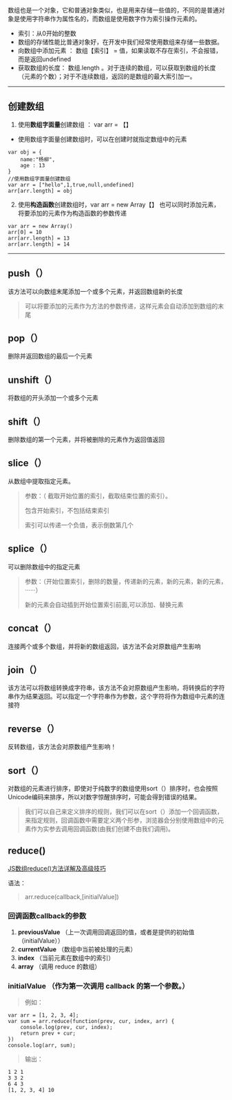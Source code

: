 数组也是一个对象，它和普通对象类似，也是用来存储一些值的，不同的是普通对象是使用字符串作为属性名的，而数组是使用数字作为索引操作元素的。
- 索引：从0开始的整数
- 数组的存储性能比普通对象好，在开发中我们经常使用数组来存储一些数据。
- 向数组中添加元素 ： 数组【索引】 = 值，如果读取不存在索引，不会报错，而是返回undefined
- 获取数组的长度： 数组.length 。对于连续的数组，可以获取到数组的长度（元素的个数）；对于不连续数组，返回的是数组的最大索引加一。
---
## 创建数组
1. 使用**数组字面量**创建数组 ： var arr = 【】
- 使用数组字面量创建数组时，可以在创建时就指定数组中的元素
```
var obj = {
	name:"杨柳",
	age : 13
}
//使用数组字面量创建数组
var arr = ["hello",1,true,null,undefined]
arr[arr.length] = obj
```
2. 使用**构造函数**创建数组时，var arr = new Array【】 也可以同时添加元素，将要添加的元素作为构造函数的参数传递
```
var arr = new Array()
arr[0] = 10
arr[arr.length] = 13
arr[arr.length] = 14
```
---
## push（）
该方法可以向数组末尾添加一个或多个元素，并返回数组新的长度
>可以将要添加的元素作为方法的参数传递，这样元素会自动添加到数组的末尾
## pop（）
删除并返回数组的最后一个元素
## unshift（）
将数组的开头添加一个或多个元素
## shift（）
删除数组的第一个元素，并将被删除的元素作为返回值返回
## slice（）
从数组中提取指定元素。
>参数：（ 截取开始位置的索引，截取结束位置的索引）。
>
>包含开始索引，不包括结束索引
>
>索引可以传递一个负值，表示倒数第几个
## splice（）
可以删除数组中的指定元素
>参数：（开始位置索引，删除的数量，传递新的元素，新的元素，新的元素，······）
>
>新的元素会自动插到开始位置索引前面,可以添加、替换元素
## concat（）
连接两个或多个数组，并将新的数组返回，该方法不会对原数组产生影响
## join（）
该方法可以将数组转换成字符串，该方法不会对原数组产生影响，将转换后的字符串作为结果返回。可以指定一个字符串作为参数，这个字符将作为数组中元素的连接符
## reverse（）
反转数组，该方法会对原数组产生影响！
## sort（）
对数组的元素进行排序，即使对于纯数字的数组使用sort（）排序时，也会按照Unicode编码来排序，所以对数字惊醒排序时，可能会得到错误的结果。
>我们可以自己来定义排序的规则，我们可以在sort（）添加一个回调函数，来指定规则，回调函数中需要定义两个形参，浏览器会分别使用数组中的元素作为实参去调用回调函数(由我们创建不由我们调用)。

## reduce()

[JS数组reduce()方法详解及高级技巧](https://www.jianshu.com/p/e375ba1cfc47)

语法：
> arr.reduce(callback,[initialValue])

### 回调函数callback的参数
1. **previousValue** （上一次调用回调返回的值，或者是提供的初始值（initialValue））
2. **currentValue** （数组中当前被处理的元素）
3. **index** （当前元素在数组中的索引）
4. **array** （调用 reduce 的数组）

### initialValue （作为第一次调用 callback 的第一个参数。）

> 例如：
```
var arr = [1, 2, 3, 4];
var sum = arr.reduce(function(prev, cur, index, arr) {
    console.log(prev, cur, index);
    return prev + cur;
})
console.log(arr, sum);
```
> 输出：
```
1 2 1
3 3 2
6 4 3
[1, 2, 3, 4] 10
```